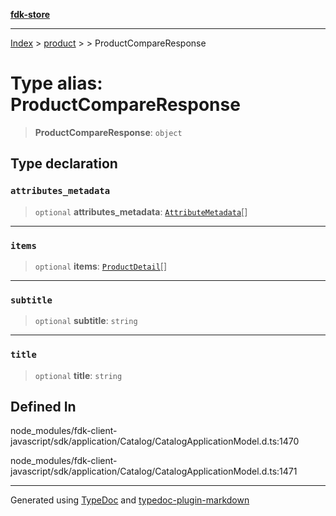 [**fdk-store**](../../../README.md)
***

[Index](../../../API.md) > [product](../../README.md) > [<internal>](../README.md) > ProductCompareResponse

# Type alias: ProductCompareResponse

> **ProductCompareResponse**: `object`

## Type declaration

### `attributes_metadata`

> `optional` **attributes\_metadata**: [`AttributeMetadata`](type-alias.AttributeMetadata.md)[]

***

### `items`

> `optional` **items**: [`ProductDetail`](type-alias.ProductDetail.md)[]

***

### `subtitle`

> `optional` **subtitle**: `string`

***

### `title`

> `optional` **title**: `string`

## Defined In

node\_modules/fdk-client-javascript/sdk/application/Catalog/CatalogApplicationModel.d.ts:1470

node\_modules/fdk-client-javascript/sdk/application/Catalog/CatalogApplicationModel.d.ts:1471

***
Generated using [TypeDoc](https://typedoc.org/) and [typedoc-plugin-markdown](https://www.npmjs.com/package/typedoc-plugin-markdown)
